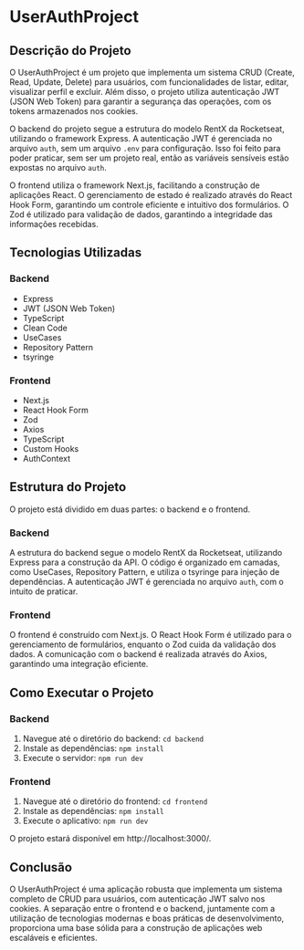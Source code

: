 # UserAuthProject

## Descrição do Projeto

O UserAuthProject é um projeto que implementa um sistema CRUD (Create, Read, Update, Delete) para usuários, com funcionalidades de listar, editar, visualizar perfil e excluir. Além disso, o projeto utiliza autenticação JWT (JSON Web Token) para garantir a segurança das operações, com os tokens armazenados nos cookies.

O backend do projeto segue a estrutura do modelo RentX da Rocketseat, utilizando o framework Express. A autenticação JWT é gerenciada no arquivo `auth`, sem um arquivo `.env` para configuração. Isso foi feito para poder praticar, sem ser um projeto real, então as variáveis sensíveis estão expostas no arquivo `auth`.

O frontend utiliza o framework Next.js, facilitando a construção de aplicações React. O gerenciamento de estado é realizado através do React Hook Form, garantindo um controle eficiente e intuitivo dos formulários. O Zod é utilizado para validação de dados, garantindo a integridade das informações recebidas.

## Tecnologias Utilizadas

### Backend

- Express
- JWT (JSON Web Token)
- TypeScript
- Clean Code
- UseCases
- Repository Pattern
- tsyringe

### Frontend

- Next.js
- React Hook Form
- Zod
- Axios
- TypeScript
- Custom Hooks
- AuthContext

## Estrutura do Projeto

O projeto está dividido em duas partes: o backend e o frontend.

### Backend

A estrutura do backend segue o modelo RentX da Rocketseat, utilizando Express para a construção da API. O código é organizado em camadas, como UseCases, Repository Pattern, e utiliza o tsyringe para injeção de dependências. A autenticação JWT é gerenciada no arquivo `auth`, com o intuito de praticar.

### Frontend

O frontend é construído com Next.js. O React Hook Form é utilizado para o gerenciamento de formulários, enquanto o Zod cuida da validação dos dados. A comunicação com o backend é realizada através do Axios, garantindo uma integração eficiente.

## Como Executar o Projeto

### Backend

1. Navegue até o diretório do backend: `cd backend`
2. Instale as dependências: `npm install`
3. Execute o servidor: `npm run dev`

### Frontend

1. Navegue até o diretório do frontend: `cd frontend`
2. Instale as dependências: `npm install`
3. Execute o aplicativo: `npm run dev`

O projeto estará disponível em http://localhost:3000/.

## Conclusão

O UserAuthProject é uma aplicação robusta que implementa um sistema completo de CRUD para usuários, com autenticação JWT salvo nos cookies. A separação entre o frontend e o backend, juntamente com a utilização de tecnologias modernas e boas práticas de desenvolvimento, proporciona uma base sólida para a construção de aplicações web escaláveis e eficientes.
